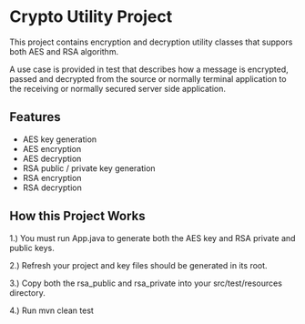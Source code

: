 # Crypto Utility Project

This project contains encryption and decryption utility classes that suppors both AES and RSA algorithm. 

A use case is provided in test that describes how a message is encrypted, passed and decrypted from the source or normally terminal application to the receiving or normally secured server side application.

## Features

 - AES key generation
 - AES encryption
 - AES decryption
 - RSA public / private key generation
 - RSA encryption
 - RSA decryption

## How this Project Works

1.) You must run App.java to generate both the AES key and RSA private and public keys.

2.) Refresh your project and key files should be generated in its root.

3.) Copy both the rsa_public and rsa_private into your src/test/resources directory.

4.) Run mvn clean test
